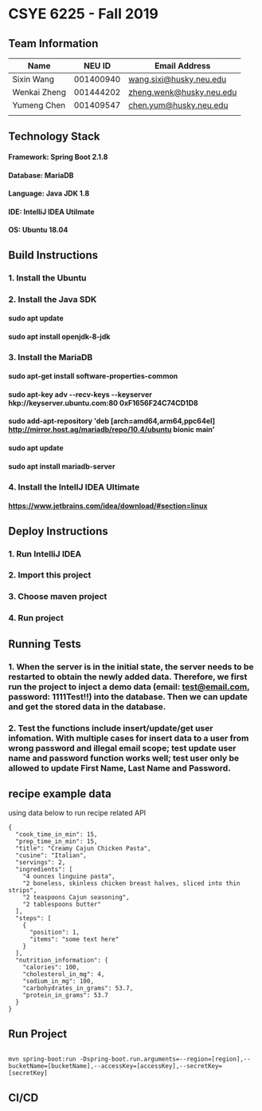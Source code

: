 # CSYE 6225 - Fall 2019

## Team Information

| Name | NEU ID | Email Address |
| --- | --- | --- |
| Sixin Wang | 001400940 | wang.sixi@husky.neu.edu |
| Wenkai Zheng | 001444202 | zheng.wenk@husky.neu.edu |
| Yumeng Chen | 001409547 | chen.yum@husky.neu.edu |
| | | |

## Technology Stack
#### Framework: Spring Boot 2.1.8
#### Database: MariaDB
#### Language: Java JDK 1.8
#### IDE: IntelliJ IDEA Utilmate
#### OS: Ubuntu 18.04

## Build Instructions
### 1. Install the Ubuntu
### 2. Install the Java SDK
#### sudo apt update
#### sudo apt install openjdk-8-jdk
### 3. Install the MariaDB
#### sudo apt-get install software-properties-common
#### sudo apt-key adv --recv-keys --keyserver hkp://keyserver.ubuntu.com:80 0xF1656F24C74CD1D8
#### sudo add-apt-repository 'deb [arch=amd64,arm64,ppc64el] http://mirror.host.ag/mariadb/repo/10.4/ubuntu bionic main'

#### sudo apt update
#### sudo apt install mariadb-server
### 4. Install the IntellJ IDEA Ultimate
#### https://www.jetbrains.com/idea/download/#section=linux

## Deploy Instructions
### 1. Run IntelliJ IDEA
### 2. Import this project
### 3. Choose maven project
### 4. Run project

## Running Tests
### 1. When the server is in the initial state, the server needs to be restarted to obtain the newly added data. Therefore, we first run the project to inject a demo data (email: test@email.com, password: 1111Test!!) into the database. Then we can update and get the stored data in the database.

### 2. Test the functions include insert/update/get user infomation. With multiple cases for insert data to a user from wrong password and illegal email scope; test update user name and password function works well; test user only be allowed to update First Name, Last Name and Password.
## recipe example data
using data below to run recipe related API
<pre><code>{
  "cook_time_in_min": 15,
  "prep_time_in_min": 15,
  "title": "Creamy Cajun Chicken Pasta",
  "cusine": "Italian",
  "servings": 2,
  "ingredients": [
    "4 ounces linguine pasta",
    "2 boneless, skinless chicken breast halves, sliced into thin strips",
    "2 teaspoons Cajun seasoning",
    "2 tablespoons butter"
  ],
  "steps": [
    {
      "position": 1,
      "items": "some text here"
    }
  ],
  "nutrition_information": {
    "calories": 100,
    "cholesterol_in_mg": 4,
    "sodium_in_mg": 100,
    "carbohydrates_in_grams": 53.7,
    "protein_in_grams": 53.7
  }
}</pre></code>

## Run Project
<pre><code>
mvn spring-boot:run -Dspring-boot.run.arguments=--region=[region],--bucketName=[bucketName],--accessKey=[accessKey],--secretKey=[secretKey]</pre></code>
## CI/CD


